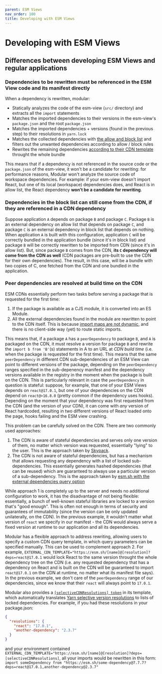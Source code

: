 ```yaml
---
parent: ESM Views
nav_order: 100
title: Developing with ESM Views
---
```


# Developing with ESM Views

## Differences between developing ESM Views and regular applications

### Dependencies to be rewritten must be referenced in the ESM View code and its manifest directly

When a dependency is rewritten, modular:

- Statically analyzes the code of the esm-view (`src/` directory) and extracts
  all the `import` statements
- Matches the imported dependencies to their versions in the esm-view's
  `package.json` and the root `package.json`
- Matches the imported dependencies + versions (found in the previous step) to
  their resolutions in `yarn.lock`
- Matches the collected dependencies with
  [the allow and block list](./customize-bundle-strategy.md) and filters out the
  unwanted dependencies according to allow / block rules
- Rewrites the remaining dependencies
  [according to their CDN template](./esm-cdn.md) throught the whole bundle

This means that if a dependency is not referenced in the source code or the
`package.json` of the esm-view, it won't be a candidate for rewriting: for
performance reasons, Modular won't analyze the source code of workspace
dependencies. For example: if your esm-view doesn't import React, but one of its
local (workspace) dependencies does, and React is in allow list, the React
dependency **won't be a candidate for rewriting**.

### Dependencies in the block list can still come from the CDN, if they are referenced in a CDN dependency

Suppose application `A` depends on package `B` and package `C`. Package `B` is
an external dependency on allow list that depends on package `C`, and package
`C` is an external dependency in block list that depends on nothing. When
application `A` is built with this configuration, application `C` will be
correctly bundled in the application bundle (since it's in block list) and
package `B` will be correctly rewritten to be imported from CDN (since it's in
allow list). But, since package `B` comes from the CDN, **its `C` dependency
will come from the CDN as well** (CDN packages are pre-built to use the CDN for
their own dependencies). The result, in this case, will be a bundle with two
copies of C, one fetched from the CDN and one bundled in the application.

### Peer dependencies are resolved at build time on the CDN

ESM CDNs essentially perform two tasks before serving a package that is
requested for the first time:

1. If the package is available as a CJS module, it is converted into an ES
   Module.
2. All the external dependencies found in the module are rewritten to point to
   the CDN itself. This is because
   [import maps are not dynamic](https://github.com/WICG/import-maps/issues/92),
   and there is no client-side way (yet) to route static imports.

This means that, if a package `A` has a `peerDependency` to package `B`, and `A`
is packaged on the CDN, it must resolve a version for package `B` and rewrite
the `import b from 'B'`(s) statements in A to an URL at _CDN build time_ (i.e.
when the package is requested for the first time). This means that the same
`peerDependency` in different CDN sub-dependencies of an ESM View can point to
different versions of the package, depending on the `peerDependency` ranges
specified in the sub-depenency manifest and the dependency versions available in
the registry in the moment when the package is built on the CDN. This is
particularly relevant in case the `peerDependency` in question is stateful:
suppose, for example, that one of your ESM Views depends on `react@17.0.1`, but
one of your dependencies on the CDN depend on `react@>16.8.0` (pretty common if
the dependency uses hooks). Depending on the moment that your dependency was
first requested from the CDN (and the version of your CDN), it can come with
_any_ version of React hardcoded, resulting in two different versions of React
loaded onto the page, hooks failing and the ESM view crashing.

This problem can be carefully solved on the CDN. There are two commonly used
approaches:

1. The CDN is aware of stateful dependencies and serves only one version of
   them, no matter which version was requested, essentially "lying" to the user.
   This is the approach taken by
   [Skypack](https://github.com/skypackjs/skypack-cdn/issues/88).
2. The CDN is not aware of stateful dependencies, but has a mechanism that
   allows requesting any dependency with a list of locked sub-dependencies. This
   essentially generates hashed dependencies (that can be reused) which are
   guaranteed to always use a particular version of a sub-dependency. This is
   the approach taken by
   [esm.sh with the external dependencies query option](https://github.com/esm-dev/esm.sh#specify-external-dependencies)

While approach 1 is completely up to the server and needs no additional
configuration to work, it has the disadvantage of not being flexible:
essentially, a bunch of well-known stateful libraries are locked to a version
that's "good enough". This is often not enough in terms of security and
guarantees of immutability (since the version can be only updated unilaterally,
on the CDN). In the previous example, it wouldn't matter what version of `react`
we specify in our manifest - the CDN would always serve a fixed version at
runtime to our application and all its dependencies.

Modular has a flexible approach to address rewriting, allowing users to specify
a custom CDN query template, in which query parameters can be specified
manually. This can be used to complement approach 2. For example,
`EXTERNAL_CDN_TEMPLATE="https://esm.sh/[name]@[resolution]?deps=react@17.0.1`
would lock React to the same version throught the whole dependency tree on the
CDN (i.e. any requested dependency that has a dependency on React and is built
on the CDN will be guaranteed to import `react@17.0.1` on the CDN at runtime, no
matter what its manifest file says). In the previous example, we don't care of
the `peerDependency` range of our dependencies, since we know that their `react`
will always point to `17.0.1`.

Modular also provides a [`[selectiveCDNResolutions] token`](./esm-cdn.md) in its
template, which automatically translates
[Yarn selective version resolutions](https://classic.yarnpkg.com/lang/en/docs/selective-version-resolutions/)
to lists of locked dependencies. For example, if you had these resolutions in
your package.json:

```json
{
  "resolutions": {
    "react": "17.0.1",
    "another-dependency": "2.3.7"
  }
}
```

and your environment contained
`EXTERNAL_CDN_TEMPLATE="https://esm.sh/[name]@[resolution]?deps=[selectiveCDNResolutions]`,
all your imports would be rewritten in this form:
`import someDependency from "https://esm.sh/some-dependency@7.7.7?deps=react@17.0.1,another-dependency@2.3.7"`
